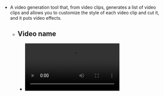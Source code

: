 - A video generation tool that, from video clips, generates a list of video clips and allows you to customize the style of each video clip and cut it, and it puts video effects.
	- ## Video name
		- ![2025-05-11_09-40-08.mp4](../assets/2025-05-11_09-40-08_1746949237958_0.mp4)